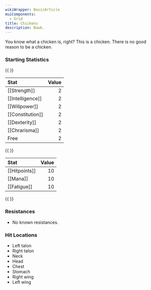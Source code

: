 ```yaml
---
wikiWrapper: BasicArticle
muiComponents: 
  - Grid
title: Chickens
description: Bawk.
---
```

You know what a chicken is, right?  This is a chicken.  There is no good reason to be a chicken.  

### Starting Statistics
{{ <Grid container spacing={24}><Grid item> }}

| Stat            | Value |
|:----------------|------:|
|[[Strength]]     |     2 |
|[[Intelligence]] |     2 |
|[[Willpower]]    |     2 |
|[[Constitution]] |     2 |
|[[Dexterity]]    |     2 |
|[[Chrarisma]]    |     2 |
|Free             |     2 |

{{ </Grid><Grid item> }}

| Stat         | Value |
|:-------------|------:|
|[[Hitpoints]] |    10 |
|[[Mana]]      |    10 |
|[[Fatigue]]   |    10 |

{{ </Grid></Grid> }}

### Resistances

* No known resistances.    

### Hit Locations
* Left talon
* Right talon
* Neck
* Head
* Chest
* Stomach
* Right wing
* Left wing
